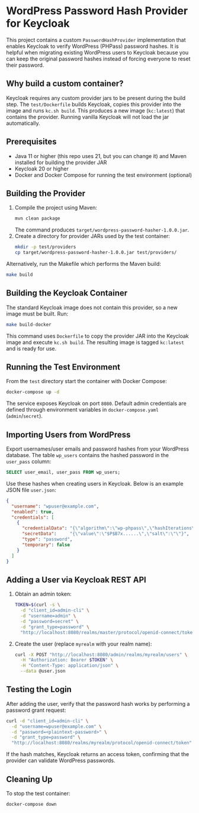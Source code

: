 # WordPress Password Hash Provider for Keycloak

This project contains a custom `PasswordHashProvider` implementation that enables Keycloak to verify WordPress (PHPass) password hashes. It is helpful when migrating existing WordPress users to Keycloak because you can keep the original password hashes instead of forcing everyone to reset their password.

## Why build a custom container?

Keycloak requires any custom provider jars to be present during the build step. The `test/Dockerfile` builds Keycloak, copies this provider into the image and runs `kc.sh build`. This produces a new image (`kc:latest`) that contains the provider. Running vanilla Keycloak will not load the jar automatically.

## Prerequisites

- Java 11 or higher (this repo uses 21, but you can change it) and Maven installed for building the provider JAR
- Keycloak 20 or higher
- Docker and Docker Compose for running the test environment (optional)

## Building the Provider

1. Compile the project using Maven:
   ```bash
   mvn clean package
   ```
   The command produces `target/wordpress-password-hasher-1.0.0.jar`.
2. Create a directory for provider JARs used by the test container:
   ```bash
   mkdir -p test/providers
   cp target/wordpress-password-hasher-1.0.0.jar test/providers/
   ```

Alternatively, run the Makefile which performs the Maven build:
```bash
make build
```

## Building the Keycloak Container

The standard Keycloak image does not contain this provider, so a new image must be built. Run:

```bash
make build-docker
```

This command uses `Dockerfile` to copy the provider JAR into the Keycloak image and execute `kc.sh build`. The resulting image is tagged `kc:latest` and is ready for use.

## Running the Test Environment

From the `test` directory start the container with Docker Compose:

```bash
docker-compose up -d
```

The service exposes Keycloak on port `8080`. Default admin credentials are defined through environment variables in `docker-compose.yaml` (`admin`/`secret`).

## Importing Users from WordPress

Export usernames/user emails and password hashes from your WordPress database. The table `wp_users` contains the hashed password in the `user_pass` column:

```sql
SELECT user_email, user_pass FROM wp_users;
```

Use these hashes when creating users in Keycloak. Below is an example JSON file `user.json`:

```json
{
  "username": "wpuser@example.com",
  "enabled": true,
  "credentials": [
    {
      "credentialData": "{\"algorithm\":\"wp-phpass\",\"hashIterations\":8}",
      "secretData":     "{\"value\":\"$P$B7x......\",\"salt\":\"\"}",
      "type": "password",
      "temporary": false
    }
  ]
}
```

## Adding a User via Keycloak REST API

1. Obtain an admin token:
   ```bash
   TOKEN=$(curl -s \
     -d "client_id=admin-cli" \
     -d "username=admin" \
     -d "password=secret" \
     -d "grant_type=password" \
     "http://localhost:8080/realms/master/protocol/openid-connect/token" | jq -r .access_token)
   ```
2. Create the user (replace `myrealm` with your realm name):
   ```bash
   curl -X POST "http://localhost:8080/admin/realms/myrealm/users" \
     -H "Authorization: Bearer $TOKEN" \
     -H "Content-Type: application/json" \
     --data @user.json
   ```

## Testing the Login

After adding the user, verify that the password hash works by performing a password grant request:

```bash
curl -d "client_id=admin-cli" \
  -d "username=wpuser@example.com" \
  -d "password=<plaintext-password>" \
  -d "grant_type=password" \
  "http://localhost:8080/realms/myrealm/protocol/openid-connect/token"
```

If the hash matches, Keycloak returns an access token, confirming that the provider can validate WordPress passwords.

## Cleaning Up

To stop the test container:
```bash
docker-compose down
```
